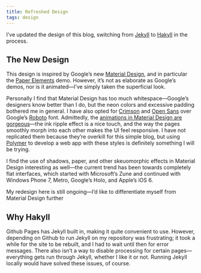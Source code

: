 ```yaml
---
title: Refreshed Design
tags: design
---
```


I’ve updated the design of this blog, switching from
[Jekyll](http://jekyllrb.com/) to [Hakyll](http://jaspervdj.be/hakyll/) in
the process.

## The New Design

This design is inspired by Google’s new
[Material Design](http://www.google.com/design/spec/material-design/introduction.html),
and in particular the
[Paper Elements](http://www.polymer-project.org/components/paper-elements/demo.html#core-toolbar)
demo. However, it’s not as elaborate as Google’s demos, nor is it
animated—I’ve simply taken the superficial look.

Personally I find that Material Design has too much whitespace—Google’s
designers know better than I do, but the neon colors and excessive padding
bothered me in general. I have also opted for
[Crimson](http://aldusleaf.org/0-crimson.html) and
[Open Sans](http://www.google.com/fonts/specimen/Open+Sans) over Google’s
[Roboto](http://www.google.com/design/spec/style/typography.html)
font. Admittedly, the
[animations in Material Design are gorgeous](http://www.google.com/design/spec/animation/meaningful-transitions.html)—the
ink ripple effect is a nice touch, and the way the pages smoothly morph into
each other makes the UI feel responsive. I have not replicated them because
they’re overkill for this simple blog, but using
[Polymer](http://www.polymer-project.org/) to develop a web app with these
styles is definitely something I will be trying.

I find the use of shadows, paper, and other skeuomorphic effects in Material
Design interesting as well—the current trend has been towards completely
flat interfaces, which started with Microsoft’s Zune and continued with
Windows Phone 7, Metro, Google’s Holo, and Apple’s iOS 6.

My redesign here is still ongoing—I’d like to differentiate myself from
Material Design further

## Why Hakyll

Github Pages has Jekyll built in, making it quite convenient to
use. However, depending on Github to run Jekyll on my repository was
frustrating; it took a while for the site to be rebuilt, and I had to wait
until then for error messages. There also isn’t a way to disable processing
for certain pages—everything gets run through Jekyll, whether I like it or
not. Running Jekyll locally would have solved these issues, of course.
